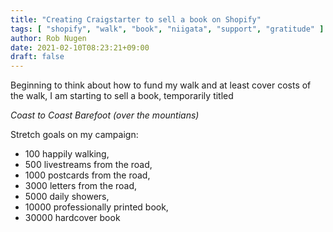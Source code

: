 ```yaml
---
title: "Creating Craigstarter to sell a book on Shopify"
tags: [ "shopify", "walk", "book", "niigata", "support", "gratitude" ]
author: Rob Nugen
date: 2021-02-10T08:23:21+09:00
draft: false
---
```


Beginning to think about how to fund my walk and at least cover costs
of the walk, I am starting to sell a book, temporarily titled

_Coast to Coast Barefoot (over the mountians)_

Stretch goals on my campaign:

* 100 happily walking,
* 500 livestreams from the road,
* 1000 postcards from the road,
* 3000 letters from the road,
* 5000 daily showers,
* 10000 professionally printed book,
* 30000 hardcover book




